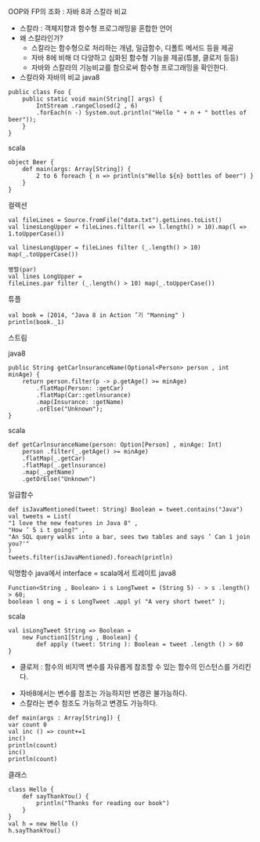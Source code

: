 OOP와 FP의 조화 : 자바 8과 스칼라 비교
- 스칼라 : 객체지향과 함수형 프로그래밍을 혼합한 언어
- 왜 스칼라인가?
    - 스칼라는 함수형으로 처리하는 개념, 일급함수, 디폴트 메서드 등을 제공
    - 자바 8에 비해 더 다양하고 심화된 함수형 기능을 제공(튜블, 클로저 등등)
    - 자바와 스칼라의 기능비교를 함으로써 함수형 프로그래밍을 확인한다.
- 스칼라와 자바의 비교
java8
```
public class Foo {
    public static void main(String[] args) {
        IntStream .rangeClosed(2 , 6)
        .forEach(n -) System.out.println("Hello " + n + " bottles of beer"));
    }
}
```

scala
```
object Beer {
    def main(args: Array[String]) {
        2 to 6 foreach { n => println(s"Hello ${n} bottles of beer") }
    }
}
```

컬렉션
```
val fileLines = Source.fromFile("data.txt").getLines.toList()
val linesLongUpper = fileLines.filter(l => l.length() > 10).map(l => 1.toUpperCase())
```
```
val linesLongUpper = fileLines filter (_.length() > 10) map(_.toUpperCase())

병렬(par)
val lines LongUpper =
fileLines.par filter (_.length() > 10) map(_.toUpperCase())
```

튜플
```
val book = (2014, "Java 8 in Action ’기 "Manning" )
println(book._1)
```

스트림

java8
```
public String getCarlnsuranceName(Optional<Person> person , int minAge) {
    return person.filter(p -> p.getAge() >= minAge)
        .flatMap(Person: :getCar)
        .flatMap(Car::getlnsurance)
        .map(Insurance: :getName)
        .orElse("Unknown");
}
```

scala
```
def getCarlnsuranceName(person: Option[Person] , minAge: Int)
    person .filter(_.getAge() >= minAge)
    .flatMap(_.getCar)
    .flatMap(_.getlnsurance)
    .map(_.getName)
    .getOrElse("Unknown")
```

일급함수
```
def isJavaMentioned(tweet: String) Boolean = tweet.contains("Java")
val tweets = List(
"1 love the new features in Java 8" ,
"How ’ 5 i t going?" ,
"An SQL query walks into a bar, sees two tables and says ’ Can 1 join you?'"
)
tweets.filter(isJavaMentioned).foreach(println)
```

익명함수
java에서 interface = scala에서 트레이트
java8
```
Function<String , Boolean> i s LongTweet = (String 5) - > s .length() > 60;
boolean l ong = i s LongTweet .appl y( "A very short tweet" );
```
scala
```
val isLongTweet String => Boolean =
    new Function1[String , Boolean] {
        def apply (tweet: String ): Boolean = tweet .length () > 60
}
```

* 클로저 : 함수의 비지역 변수를 자유롭게 참조할 수 있는 함수의 인스턴스를 가리킨다.
- 자바8에서는 변수를 참조는 가능하지만 변경은 불가능하다.
- 스칼라는 변수 참조도 가능하고 변경도 가능하다.
```
def main(args : Array[String]) {
var count 0
val inc () => count+=1
inc()
println(count)
inc()
println(count)
```

클래스
```
class Hello {
    def sayThankYou() {
        println("Thanks for reading our book")
    }
}
val h = new Hello ()
h.sayThankYou()
```

